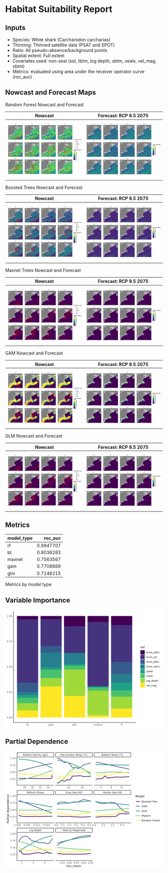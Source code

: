 Habitat Suitability Report
================

## Inputs

- Species: White shark (Carcharodon carcharias)
- Thinning: Thinned satellite data (PSAT and SPOT)
- Ratio: All pseudo-absence/background points
- Spatial extent: Full extent
- Covariates used: non-seal (sst, tbtm, log depth, sbtm, seals, vel_mag,
  xbtm)
- Metrics: evaluated using area under the receiver operator curve
  (roc_auc)

## Nowcast and Forecast Maps

Random Forest Nowcast and Forecast

| Nowcast | Forecast: RCP 8.5 2075 |
|:--:|:--:|
| ![](../../../../tidy_reports/versions/c11/000610/c11.000610.01_12_rf_compiled_casts.png) | ![](../../../../tidy_reports/versions/c11/000614/c11.000614.01_12_rf_compiled_casts.png) |

Boosted Trees Nowcast and Forecast

| Nowcast | Forecast: RCP 8.5 2075 |
|:--:|:--:|
| ![](../../../../tidy_reports/versions/c11/000610/c11.000610.01_12_bt_compiled_casts.png) | ![](../../../../tidy_reports/versions/c11/000614/c11.000614.01_12_bt_compiled_casts.png) |

Maxnet Trees Nowcast and Forecast

| Nowcast | Forecast: RCP 8.5 2075 |
|:--:|:--:|
| ![](../../../../tidy_reports/versions/c11/000610/c11.000610.01_12_maxent_compiled_casts.png) | ![](../../../../tidy_reports/versions/c11/000614/c11.000614.01_12_maxent_compiled_casts.png) |

GAM Nowcast and Forecast

| Nowcast | Forecast: RCP 8.5 2075 |
|:--:|:--:|
| ![](../../../../tidy_reports/versions/c11/000610/c11.000610.01_12_gam_compiled_casts.png) | ![](../../../../tidy_reports/versions/c11/000614/c11.000614.01_12_gam_compiled_casts.png) |

GLM Nowcast and Forecast

| Nowcast | Forecast: RCP 8.5 2075 |
|:--:|:--:|
| ![](../../../../tidy_reports/versions/c11/000610/c11.000610.01_12_glm_compiled_casts.png) | ![](../../../../tidy_reports/versions/c11/000614/c11.000614.01_12_glm_compiled_casts.png) |

## Metrics

| model_type |   roc_auc |
|:-----------|----------:|
| rf         | 0.9947707 |
| bt         | 0.9036283 |
| maxnet     | 0.7563567 |
| gam        | 0.7708889 |
| glm        | 0.7146215 |

Metrics by model type

## Variable Importance

![](m11.00061_tidy_compiled_files/figure-gfm/variable_importance-1.png)

## Partial Dependence

![](m11.00061_tidy_compiled_files/figure-gfm/partial_dependence-1.png)
